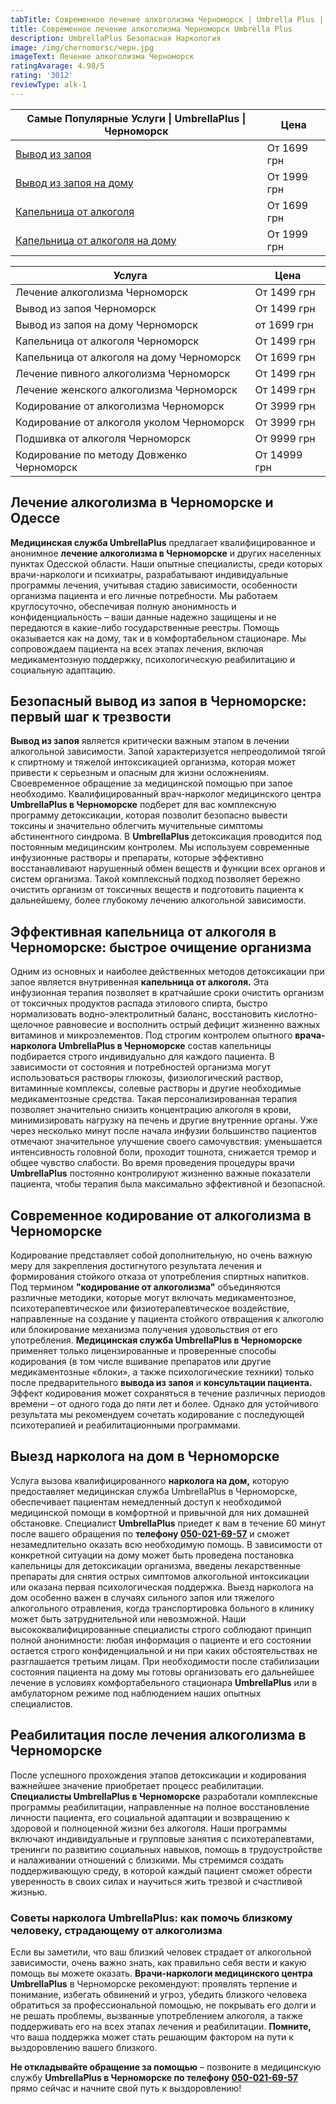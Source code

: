 ```yaml
---
tabTitle: Современное лечение алкоголизма Черноморск | Umbrella Plus | От 1699 грн
title: Современное лечение алкоголизма Черноморск Umbrella Plus
description: UmbrellaPlus Безопасная Наркология
image: /img/chernomorsc/черн.jpg
imageText: Лечение алкоголизма Черноморск
ratingAvarage: 4.98/5
rating: '3012'
reviewType: alk-1
---
```


| Самые Популярные Услуги \| UmbrellaPlus \| Черноморск                       | Цена        |
| --------------------------------------------------------------------------- | ----------- |
| [Вывод из запоя](vivod-iz-zapoia-chernomorsk)                               | От 1699 грн |
| [Вывод из запоя на дому](Vivod-iz-zapoia-na-domy-chernomorsk)               | От 1999 грн |
| [Капельница от алкоголя](Kapelnica_ot_alkogola_chernomorsk)                 | От 1699 грн |
| [Капельница от алкоголя на дому](Kapelnica_ot_alkogola_na_domy_chernomorsk) | От 1999 грн |

| Услуга                                    | Цена         |
| ----------------------------------------- | ------------ |
| Лечение алкоголизма Черноморск            | От 1499 грн  |
| Вывод из запоя Черноморск                 | От 1499 грн  |
| Вывод из запоя на дому Черноморск         | от 1699 грн  |
| Капельница от алкоголя Черноморск         | От 1499 грн  |
| Капельница от алкоголя на дому Черноморск | От 1699 грн  |
| Лечение пивного алкоголизма Черноморск    | От 1499 грн  |
| Лечение женского алкоголизма Черноморск   | От 1499 грн  |
| Кодирование от алкоголизма Черноморск     | От 3999 грн  |
| Кодирование от алкоголя уколом Черноморск | От 3999 грн  |
| Подшивка от алкоголя Черноморск           | От 9999 грн  |
| Кодирование по методу Довженко Черноморск | От 14999 грн |

## Лечение алкоголизма в Черноморске и Одессе

**Медицинская служба UmbrellaPlus** предлагает квалифицированное и анонимное **лечение алкоголизма в Черноморске** и других населенных пунктах Одесской области. Наши опытные специалисты, среди которых врачи-наркологи и психиатры, разрабатывают индивидуальные программы лечения, учитывая стадию зависимости, особенности организма пациента и его личные потребности. Мы работаем круглосуточно, обеспечивая полную анонимность и конфиденциальность – ваши данные надежно защищены и не передаются в какие-либо государственные реестры. Помощь оказывается как на дому, так и в комфортабельном стационаре. Мы сопровождаем пациента на всех этапах лечения, включая медикаментозную поддержку, психологическую реабилитацию и социальную адаптацию.

## Безопасный вывод из запоя в Черноморске: первый шаг к трезвости

**Вывод из запоя** является критически важным этапом в лечении алкогольной зависимости. Запой характеризуется непреодолимой тягой к спиртному и тяжелой интоксикацией организма, которая может привести к серьезным и опасным для жизни осложнениям. Своевременное обращение за медицинской помощью при запое необходимо. Квалифицированный врач-нарколог медицинского центра **UmbrellaPlus в Черноморске** подберет для вас комплексную программу детоксикации, которая позволит безопасно вывести токсины и значительно облегчить мучительные симптомы абстинентного синдрома. В **UmbrellaPlus** детоксикация проводится под постоянным медицинским контролем. Мы используем современные инфузионные растворы и препараты, которые эффективно восстанавливают нарушенный обмен веществ и функции всех органов и систем организма. Такой комплексный подход позволяет бережно очистить организм от токсичных веществ и подготовить пациента к дальнейшему, более глубокому лечению алкогольной зависимости.

## Эффективная капельница от алкоголя в Черноморске: быстрое очищение организма

Одним из основных и наиболее действенных методов детоксикации при запое является внутривенная **капельница от алкоголя.** Эта инфузионная терапия позволяет в кратчайшие сроки очистить организм от токсичных продуктов распада этилового спирта, быстро нормализовать водно-электролитный баланс, восстановить кислотно-щелочное равновесие и восполнить острый дефицит жизненно важных витаминов и микроэлементов. Под строгим контролем опытного **врача-нарколога UmbrellaPlus в Черноморске** состав капельницы подбирается строго индивидуально для каждого пациента. В зависимости от состояния и потребностей организма могут использоваться растворы глюкозы, физиологический раствор, витаминные комплексы, солевые растворы и другие необходимые медикаментозные средства. Такая персонализированная терапия позволяет значительно снизить концентрацию алкоголя в крови, минимизировать нагрузку на печень и другие внутренние органы. Уже через несколько минут после начала инфузии большинство пациентов отмечают значительное улучшение своего самочувствия: уменьшается интенсивность головной боли, проходит тошнота, снижается тремор и общее чувство слабости. Во время проведения процедуры врачи **UmbrellaPlus** постоянно контролируют жизненно важные показатели пациента, чтобы терапия была максимально эффективной и безопасной.

## Современное кодирование от алкоголизма в Черноморске

Кодирование представляет собой дополнительную, но очень важную меру для закрепления достигнутого результата лечения и формирования стойкого отказа от употребления спиртных напитков. Под термином **"кодирование от алкоголизма"** объединяются различные методики, которые могут включать медикаментозное, психотерапевтическое или физиотерапевтическое воздействие, направленные на создание у пациента стойкого отвращения к алкоголю или блокирование механизма получения удовольствия от его употребления. **Медицинская служба UmbrellaPlus в Черноморске** применяет только лицензированные и проверенные способы кодирования (в том числе вшивание препаратов или другие медикаментозные «блоки», а также психологические техники) только после предварительного **вывода из запоя** и **консультации пациента.** Эффект кодирования может сохраняться в течение различных периодов времени – от одного года до пяти лет и более. Однако для устойчивого результата мы рекомендуем сочетать кодирование с последующей психотерапией и реабилитационными программами.

## Выезд нарколога на дом в Черноморске

Услуга вызова квалифицированного **нарколога на дом,** которую предоставляет медицинская служба UmbrellaPlus в Черноморске, обеспечивает пациентам немедленный доступ к необходимой медицинской помощи в комфортной и привычной для них домашней обстановке. Специалист **UmbrellaPlus** приедет к вам в течение 60 минут после вашего обращения по **телефону [050-021-69-57](tel:0500216957)** и сможет незамедлительно оказать всю необходимую помощь. В зависимости от конкретной ситуации на дому может быть проведена постановка капельницы для детоксикации организма, введены лекарственные препараты для снятия острых симптомов алкогольной интоксикации или оказана первая психологическая поддержка. Выезд нарколога на дом особенно важен в случаях сильного запоя или тяжелого алкогольного отравления, когда транспортировка больного в клинику может быть затруднительной или невозможной. Наши высококвалифицированные специалисты строго соблюдают принцип полной анонимности: любая информация о пациенте и его состоянии остается строго конфиденциальной и ни при каких обстоятельствах не разглашается третьим лицам. При необходимости после стабилизации состояния пациента на дому мы готовы организовать его дальнейшее лечение в условиях комфортабельного стационара **UmbrellaPlus** или в амбулаторном режиме под наблюдением наших опытных специалистов.

## Реабилитация после лечения алкоголизма в Черноморске

После успешного прохождения этапов детоксикации и кодирования важнейшее значение приобретает процесс реабилитации. **Специалисты UmbrellaPlus в Черноморске** разработали комплексные программы реабилитации, направленные на полное восстановление личности пациента, его социальной адаптации и возвращению к здоровой и полноценной жизни без алкоголя. Наши программы включают индивидуальные и групповые занятия с психотерапевтами, тренинги по развитию социальных навыков, помощь в трудоустройстве и налаживании отношений с близкими. Мы стремимся создать поддерживающую среду, в которой каждый пациент сможет обрести уверенность в своих силах и научиться жить трезвой и счастливой жизнью.

### Советы нарколога UmbrellaPlus: как помочь близкому человеку, страдающему от алкоголизма

Если вы заметили, что ваш близкий человек страдает от алкогольной зависимости, очень важно знать, как правильно себя вести и какую помощь вы можете оказать. **Врачи-наркологи медицинского центра UmbrellaPlus** в Черноморске рекомендуют: проявлять терпение и понимание, избегать обвинений и угроз, убедить близкого человека обратиться за профессиональной помощью, не покрывать его долги и не решать проблемы, вызванные употреблением алкоголя, а также поддерживать его на всех этапах лечения и реабилитации. **Помните,** что ваша поддержка может стать решающим фактором на пути к выздоровлению вашего близкого.

**Не откладывайте обращение за помощью** – позвоните в медицинскую службу **UmbrellaPlus в Черноморске по телефону [050-021-69-57](tel:0500216957)** прямо сейчас и начните свой путь к выздоровлению!
